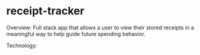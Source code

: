 # receipt-tracker

Overview: 
    Full stack app that allows a user to view their stored receipts in a meaningful way to help guide future spending behavior.

Technology:
